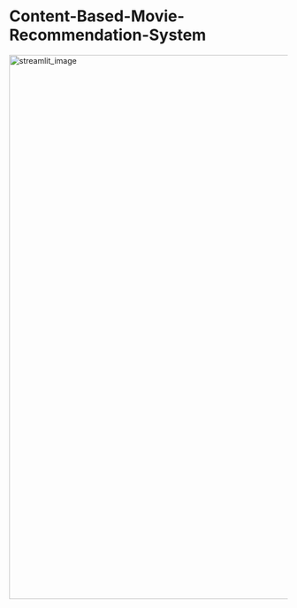 # Content-Based-Movie-Recommendation-System
<img width="1919" height="984" alt="streamlit_image" src="https://github.com/user-attachments/assets/69592109-6d3c-48ab-8c95-18da312310e1" />

